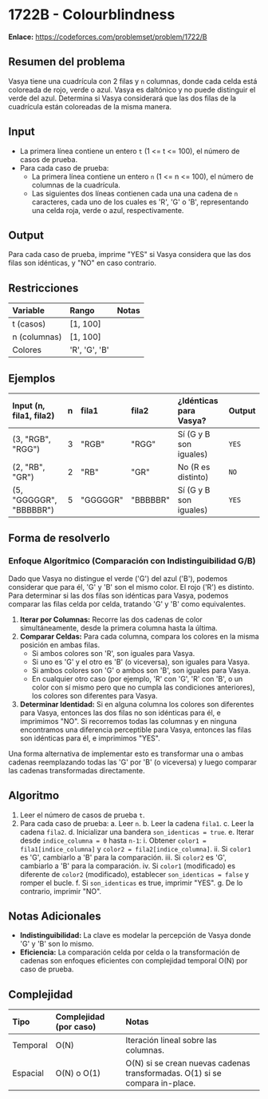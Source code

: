 # 1722B - Colourblindness

**Enlace:** https://codeforces.com/problemset/problem/1722/B

## Resumen del problema
Vasya tiene una cuadrícula con 2 filas y `n` columnas, donde cada celda está coloreada de rojo, verde o azul. Vasya es daltónico y no puede distinguir el verde del azul. Determina si Vasya considerará que las dos filas de la cuadrícula están coloreadas de la misma manera.

## Input
-   La primera línea contiene un entero `t` (1 <= t <= 100), el número de casos de prueba.
-   Para cada caso de prueba:
    -   La primera línea contiene un entero `n` (1 <= n <= 100), el número de columnas de la cuadrícula.
    -   Las siguientes dos líneas contienen cada una una cadena de `n` caracteres, cada uno de los cuales es 'R', 'G' o 'B', representando una celda roja, verde o azul, respectivamente.

## Output
Para cada caso de prueba, imprime "YES" si Vasya considera que las dos filas son idénticas, y "NO" en caso contrario.

## Restricciones

| Variable     | Rango     | Notas                               |
| :----------- | :-------- | :---------------------------------- |
| t (casos)    | [1, 100]  |                                     |
| n (columnas) | [1, 100]  |                                     |
| Colores      | 'R', 'G', 'B' |                               |

## Ejemplos

| Input (n, fila1, fila2) | n | fila1 | fila2 | ¿Idénticas para Vasya? | Output |
| :---------------------- | :- | :---- | :---- | :--------------------- | :----- |
| (3, "RGB", "RGG")       | 3 | "RGB" | "RGG" | Sí (G y B son iguales) | `YES`  |
| (2, "RB", "GR")         | 2 | "RB"  | "GR"  | No (R es distinto)     | `NO`   |
| (5, "GGGGGR", "BBBBBR") | 5 | "GGGGGR"| "BBBBBR"| Sí (G y B son iguales) | `YES`  |

## Forma de resolverlo

### Enfoque Algorítmico (Comparación con Indistinguibilidad G/B)
Dado que Vasya no distingue el verde ('G') del azul ('B'), podemos considerar que para él, 'G' y 'B' son el mismo color. El rojo ('R') es distinto. Para determinar si las dos filas son idénticas para Vasya, podemos comparar las filas celda por celda, tratando 'G' y 'B' como equivalentes.

1.  **Iterar por Columnas:** Recorre las dos cadenas de color simultáneamente, desde la primera columna hasta la última.
2.  **Comparar Celdas:** Para cada columna, compara los colores en la misma posición en ambas filas.
    *   Si ambos colores son 'R', son iguales para Vasya.
    *   Si uno es 'G' y el otro es 'B' (o viceversa), son iguales para Vasya.
    *   Si ambos colores son 'G' o ambos son 'B', son iguales para Vasya.
    *   En cualquier otro caso (por ejemplo, 'R' con 'G', 'R' con 'B', o un color con sí mismo pero que no cumpla las condiciones anteriores), los colores son diferentes para Vasya.
3.  **Determinar Identidad:** Si en alguna columna los colores son diferentes para Vasya, entonces las dos filas no son idénticas para él, e imprimimos "NO". Si recorremos todas las columnas y en ninguna encontramos una diferencia perceptible para Vasya, entonces las filas son idénticas para él, e imprimimos "YES".

Una forma alternativa de implementar esto es transformar una o ambas cadenas reemplazando todas las 'G' por 'B' (o viceversa) y luego comparar las cadenas transformadas directamente.

## Algoritmo
1.  Leer el número de casos de prueba `t`.
2.  Para cada caso de prueba:
    a.  Leer `n`.
    b.  Leer la cadena `fila1`.
    c.  Leer la cadena `fila2`.
    d.  Inicializar una bandera `son_identicas = true`.
    e.  Iterar desde `indice_columna = 0` hasta `n-1`:
        i.  Obtener `color1 = fila1[indice_columna]` y `color2 = fila2[indice_columna]`.
        ii. Si `color1` es 'G', cambiarlo a 'B' para la comparación.
        iii. Si `color2` es 'G', cambiarlo a 'B' para la comparación.
        iv. Si `color1` (modificado) es diferente de `color2` (modificado), establecer `son_identicas = false` y romper el bucle.
    f.  Si `son_identicas` es true, imprimir "YES".
    g.  De lo contrario, imprimir "NO".

## Notas Adicionales
*   **Indistinguibilidad:** La clave es modelar la percepción de Vasya donde 'G' y 'B' son lo mismo.
*   **Eficiencia:** La comparación celda por celda o la transformación de cadenas son enfoques eficientes con complejidad temporal O(N) por caso de prueba.

## Complejidad

| Tipo     | Complejidad (por caso) | Notas                               |
| :------- | :--------------------- | :---------------------------------- |
| Temporal | O(N)                   | Iteración lineal sobre las columnas. |
| Espacial | O(N) o O(1)            | O(N) si se crean nuevas cadenas transformadas. O(1) si se compara in-place. |
